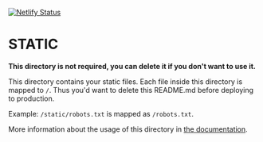 [![Netlify Status](https://api.netlify.com/api/v1/badges/c2da579b-700f-4922-928b-6e5dab99bdba/deploy-status)](https://app.netlify.com/sites/nvillabona/deploys)
# STATIC

**This directory is not required, you can delete it if you don't want to use it.**

This directory contains your static files.
Each file inside this directory is mapped to `/`.
Thus you'd want to delete this README.md before deploying to production.

Example: `/static/robots.txt` is mapped as `/robots.txt`.

More information about the usage of this directory in [the documentation](https://nuxtjs.org/guide/assets#static).
